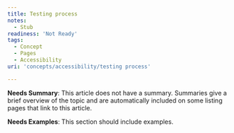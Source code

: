 ```yaml
---
title: Testing process
notes:
  - Stub
readiness: 'Not Ready'
tags:
  - Concept
  - Pages
  - Accessibility
uri: 'concepts/accessibility/testing process'

---
```

**Needs Summary**: This article does not have a summary. Summaries give a brief overview of the topic and are automatically included on some listing pages that link to this article.

**Needs Examples**: This section should include examples.

